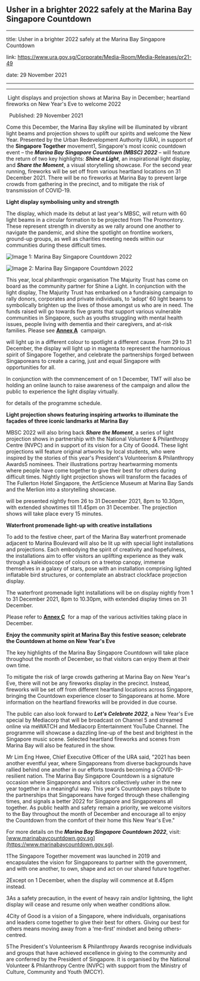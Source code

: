 ## Usher in a brighter 2022 safely at the Marina Bay Singapore Countdown
---
title: Usher in a brighter 2022 safely at the Marina Bay Singapore Countdown

link: https://www.ura.gov.sg/Corporate/Media-Room/Media-Releases/pr21-49

date: 29 November 2021

---

---------------------------------------------------------------------

 Light displays and projection shows at Marina Bay in December; heartland fireworks on New Year's Eve to welcome 2022

  Published: 29 November 2021

Come this December, the Marina Bay skyline will be illuminated by vibrant light beams and projection shows to uplift our spirits and welcome the New Year. Presented by the Urban Redevelopment Authority (URA), in support of the **Singapore Together** movement1, Singapore's most iconic countdown event – the **_Marina Bay Singapore Countdown (MBSC) 2022_** – will feature the return of two key highlights: **_Shine a Light_**, an inspirational light display, and **_Share the Moment_**, a visual storytelling showcase. For the second year running, fireworks will be set off from various heartland locations on 31 December 2021. There will be no fireworks at Marina Bay to prevent large crowds from gathering in the precinct, and to mitigate the risk of transmission of COVID-19.

**Light display symbolising unity and strength**

The  display, which made its debut at last year's MBSC, will return with 60 light beams in a circular formation to be projected from The Promontory. These represent strength in diversity as we rally around one another to navigate the pandemic, and shine the spotlight on frontline workers, ground-up groups, as well as charities meeting needs within our communities during these difficult times.

![Image 1: Marina Bay Singapore Countdown 2022](https://www.ura.gov.sg/-/media/Corporate/Media-Room/2021/Nov/pr21-49_img1.jpg)  


![Image 2: Marina Bay Singapore Countdown 2022](https://www.ura.gov.sg/-/media/Corporate/Media-Room/2021/Nov/pr21-49_img2.jpg)  


This year, local philanthropic organisation The Majurity Trust has come on board as the community partner for Shine a Light. In conjunction with the light display, The Majurity Trust has embarked on a fundraising campaign to rally donors, corporates and private individuals, to ‘adopt' 60 light beams to symbolically brighten up the lives of those amongst us who are in need. The funds raised will go towards five grants that support various vulnerable communities in Singapore, such as youths struggling with mental health issues, people living with dementia and their caregivers, and at-risk families. Please see **[Annex A](https://www.ura.gov.sg/-/media/Corporate/Media-Room/2021/Nov/pr21-49a_v2.pdf)**  campaign.

 will light up in a different colour to spotlight a different cause. From 29 to 31 December, the display will light up in magenta to represent the harmonious spirit of Singapore Together, and celebrate the partnerships forged between Singaporeans to create a caring, just and equal Singapore with opportunities for all.

In conjunction with the commencement of  on 1 December, TMT will also be holding an online launch to raise awareness of the campaign and allow the public to experience the light display virtually.

 for details of the programme schedule.

**Light projection shows featuring inspiring artworks to illuminate the façades of three iconic landmarks at Marina Bay**

MBSC 2022 will also bring back **_Share the Moment_**, a series of light projection shows in partnership with the National Volunteer & Philanthropy Centre (NVPC) and in support of its vision for a City of Good4. These light projections will feature original artworks by local students, who were inspired by the stories of this year's President's Volunteerism & Philanthropy Awards5 nominees. Their illustrations portray heartwarming moments where people have come together to give their best for others during difficult times. Nightly light projection shows will transform the facades of The Fullerton Hotel Singapore, the ArtScience Museum at Marina Bay Sands and the Merlion into a storytelling showcase.

 will be presented nightly from 26 to 31 December 2021, 8pm to 10.30pm, with extended showtimes till 11.45pm on 31 December. The projection shows will take place every 15 minutes.

**Waterfront promenade light-up with creative installations**

To add to the festive cheer, part of the Marina Bay waterfront promenade adjacent to Marina Boulevard will also be lit up with special light installations and projections. Each embodying the spirit of creativity and hopefulness, the installations aim to offer visitors an uplifting experience as they walk through a kaleidoscope of colours on a treetop canopy, immerse themselves in a galaxy of stars, pose with an installation comprising lighted inflatable bird structures, or contemplate an abstract clockface projection display.

The waterfront promenade light installations will be on display nightly from 1 to 31 December 2021, 8pm to 10.30pm, with extended display times on 31 December.

Please refer to **[Annex C](https://www.ura.gov.sg/-/media/Corporate/Media-Room/2021/Nov/pr21-49c.pdf)**  for a map of the various activities taking place in December.

**Enjoy the community spirit at Marina Bay this festive season; celebrate the Countdown at home on New Year's Eve**

The key highlights of the Marina Bay Singapore Countdown will take place throughout the month of December, so that visitors can enjoy them at their own time.

To mitigate the risk of large crowds gathering at Marina Bay on New Year's Eve, there will not be any fireworks display in the precinct. Instead, fireworks will be set off from different heartland locations across Singapore, bringing the Countdown experience closer to Singaporeans at home. More information on the heartland fireworks will be provided in due course.

The public can also look forward to **_Let's Celebrate 2022_**, a New Year's Eve special by Mediacorp that will be broadcast on Channel 5 and streamed online via meWATCH and Mediacorp Entertainment YouTube Channel. The programme will showcase a dazzling line-up of the best and brightest in the Singapore music scene. Selected heartland fireworks and scenes from Marina Bay will also be featured in the show.

Mr Lim Eng Hwee, Chief Executive Officer of the URA said, "2021 has been another eventful year, where Singaporeans from diverse backgrounds have rallied behind one another in our efforts towards becoming a COVID-19-resilient nation. The Marina Bay Singapore Countdown is a signature occasion where Singaporeans and visitors collectively usher in the new year together in a meaningful way. This year's Countdown pays tribute to the partnerships that Singaporeans have forged through these challenging times, and signals a better 2022 for Singapore and Singaporeans all together. As public health and safety remain a priority, we welcome visitors to the Bay throughout the month of December and encourage all to enjoy the Countdown from the comfort of their home this New Year's Eve."

For more details on the **_Marina Bay Singapore Countdown 2022_**, visit: [www.marinabaycountdown.gov.sg](https://www.marinabaycountdown.gov.sg).



1The Singapore Together movement was launched in 2019 and encapsulates the vision for Singaporeans to partner with the government, and with one another, to own, shape and act on our shared future together.

2Except on 1 December, when the display will commence at 8.45pm instead.

3As a safety precaution, in the event of heavy rain and/or lightning, the light display will cease and resume only when weather conditions allow.

4City of Good is a vision of a Singapore, where individuals, organisations and leaders come together to give their best for others. Giving our best for others means moving away from a ‘me-first' mindset and being others-centred.

5The President's Volunteerism & Philanthropy Awards recognise individuals and groups that have achieved excellence in giving to the community and are conferred by the President of Singapore. It is organised by the National Volunteer & Philanthropy Centre (NVPC) with support from the Ministry of Culture, Community and Youth (MCCY).